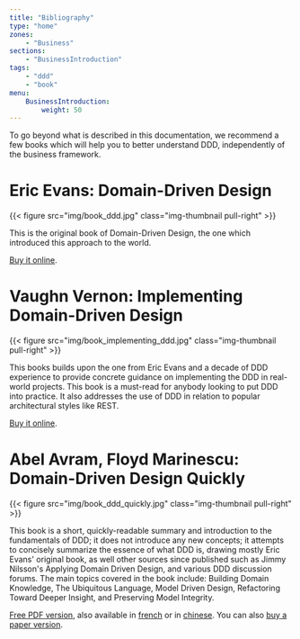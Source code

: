 ```yaml
---
title: "Bibliography"
type: "home"
zones:
    - "Business"
sections:
    - "BusinessIntroduction"
tags:
    - "ddd"
    - "book"
menu:
    BusinessIntroduction:
        weight: 50
---
```


To go beyond what is described in this documentation, we recommend a few books which will help you to better understand
DDD, independently of the business framework. 

# Eric Evans: Domain-Driven Design

{{< figure src="img/book_ddd.jpg" class="img-thumbnail pull-right" >}}

This is the original book of Domain-Driven Design, the one which introduced this approach to the world.
 
[Buy it online](http://www.amazon.com/Domain-Driven-Design-Tackling-Complexity-Software/dp/0321125215/).

<div style="clear: both;"></div>

# Vaughn Vernon: Implementing Domain-Driven Design

{{< figure src="img/book_implementing_ddd.jpg" class="img-thumbnail pull-right" >}}

This books builds upon the one from Eric Evans and a decade of DDD experience to provide concrete guidance on
implementing the DDD in real-world projects. This book is a must-read for anybody looking to put DDD into practice.
It also addresses the use of DDD in relation to popular architectural styles like REST.

[Buy it online](http://www.amazon.com/Implementing-Domain-Driven-Design-Vaughn-Vernon/dp/0321834577).

<div style="clear: both;"></div>

# Abel Avram, Floyd Marinescu: Domain-Driven Design Quickly

{{< figure src="img/book_ddd_quickly.jpg" class="img-thumbnail pull-right" >}}

This book is a short, quickly-readable summary and introduction to the fundamentals of DDD; it does not introduce any 
new concepts; it attempts to concisely summarize the essence of what DDD is, drawing mostly Eric Evans' original book, 
as well other sources since published such as Jimmy Nilsson's Applying Domain Driven Design, and various DDD discussion 
forums. The main topics covered in the book include: Building Domain Knowledge, The Ubiquitous Language, Model Driven 
Design, Refactoring Toward Deeper Insight, and Preserving Model Integrity.

[Free PDF version](http://www.infoq.com/resource/minibooks/domain-driven-design-quickly/en/pdf/DomainDrivenDesignQuicklyOnline.pdf), also available in [french](http://blog.infosaurus.fr/public/docs/DDDViteFait.pdf) or in 
[chinese](http://www.infoq.com/resource/minibooks/domain-driven-design-quickly/zh/pdf/dddquickly-chinese-version.pdf). You can also [buy a paper version](http://www.amazon.com/Domain-Driven-Design-Quickly-Abel-Avram/dp/1411609255).

<div style="clear: both;"></div>
